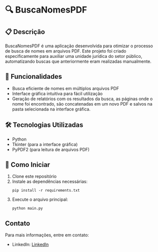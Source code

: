 # 🔍 BuscaNomesPDF

## 📋 Descrição

BuscaNomesPDF é uma aplicação desenvolvida para otimizar o processo de busca de nomes em arquivos PDF. Este projeto foi criado especificamente para auxiliar uma unidade jurídica do setor público, automatizando buscas que anteriormente eram realizadas manualmente.

## 🚀 Funcionalidades

- Busca eficiente de nomes em múltiplos arquivos PDF
- Interface gráfica intuitiva para fácil utilização
- Geração de relatórios com os resultados da busca, as páginas onde o nome foi encontrado, são concatenadas em um novo PDF e salvos na pasta selecionada na interface gráfica.

## 🛠️ Tecnologias Utilizadas

- Python
- Tkinter (para a interface gráfica)
- PyPDF2 (para leitura de arquivos PDF)

## 🏁 Como Iniciar

1. Clone este repositório
2. Instale as dependências necessárias:
   ```
   pip install -r requirements.txt
   ```
3. Execute o arquivo principal:
   ```
   python main.py
   ```

## Contato

Para mais informações, entre em contato:
- LinkedIn: [LinkedIn](https://www.linkedin.com/in/sergiolucion/)
